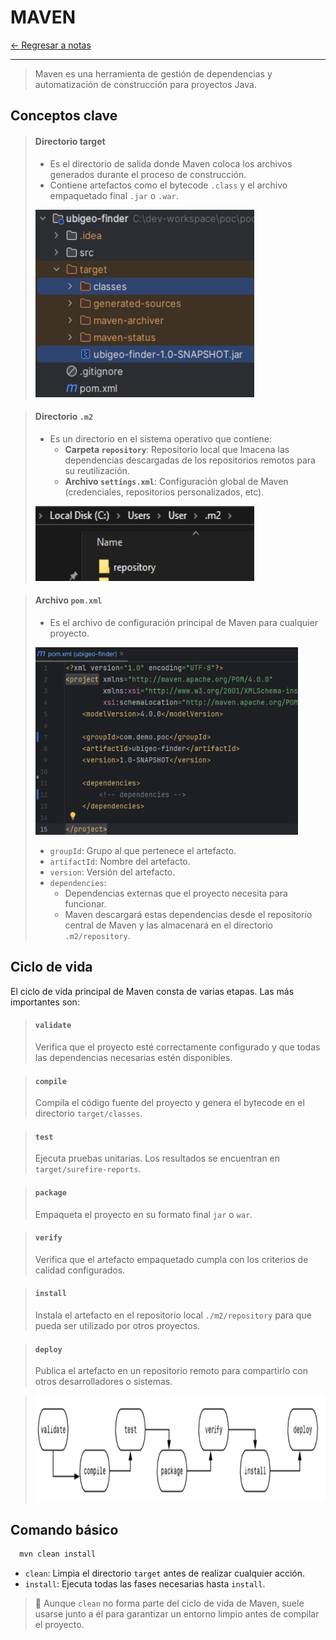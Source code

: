 # MAVEN

[← Regresar a notas](../../README.md) <br>

---

> Maven es una herramienta de gestión de dependencias y automatización de construcción para proyectos Java.

## Conceptos clave

> #### Directorio target
> - Es el directorio de salida donde Maven coloca los archivos generados durante el proceso de construcción.
> - Contiene artefactos como el bytecode `.class` y el archivo empaquetado final `.jar` o `.war`.
>
> <img src="../resources/images/maven/.jar.png" width="350" height="300">

> #### Directorio `.m2`
> - Es un directorio en el sistema operativo que contiene:
>   - **Carpeta `repository`**: Repositorio local que lmacena las dependencias descargadas de los repositorios remotos para su reutilización.
>   - **Archivo `settings.xml`**: Configuración global de Maven (credenciales, repositorios personalizados, etc).
>
> <img src="../resources/images/maven/.m2.png" width="350" height="120">

> #### Archivo `pom.xml`
> - Es el archivo de configuración principal de Maven para cualquier proyecto.
> 
> <img src="../resources/images/maven/pom.png" width="420" height="300">
> 
> - `groupId`: Grupo al que pertenece el artefacto.
> - `artifactId`: Nombre del artefacto.
> - `version`: Versión del artefacto.
> - `dependencies`: 
>   - Dependencias externas que el proyecto necesita para funcionar.
>   - Maven descargará estas dependencias desde el repositorio central de Maven y las almacenará en el directorio `.m2/repository`.


## Ciclo de vida
El ciclo de vida principal de Maven consta de varias etapas. Las más importantes son:

> #### `validate`
> Verifica que el proyecto esté correctamente configurado y que todas las dependencias necesarias estén disponibles.

> #### `compile`
> Compila el código fuente del proyecto y genera el bytecode en el directorio `target/classes`.

> #### `test`
> Ejecuta pruebas unitarias. Los resultados se encuentran en `target/surefire-reports`.

> #### `package`
> Empaqueta el proyecto en su formato final `jar` o `war`.

> #### `verify`
> Verifica que el artefacto empaquetado cumpla con los criterios de calidad configurados.

> #### `install`
> Instala el artefacto en el repositorio local `./m2/repository` para que pueda ser utilizado por otros proyectos.

> #### `deploy`
> Publica el artefacto en un repositorio remoto para compartirlo con otros desarrolladores o sistemas.

> <img src="../resources/images/maven/maven-lifecycle.png" width="700" height="170">


## Comando básico
```sh
  mvn clean install
```

- `clean`: Limpia el directorio `target` antes de realizar cualquier acción.
- `install`: Ejecuta todas las fases necesarias hasta `install`.

> 📌 Aunque `clean` no forma parte del ciclo de vida de Maven, suele usarse junto a él para garantizar un entorno limpio antes de compilar el proyecto.